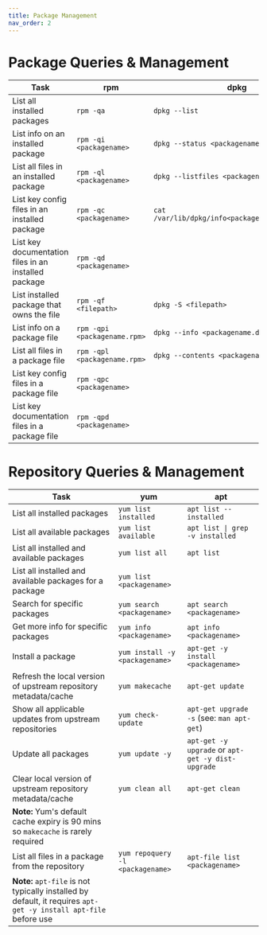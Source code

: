 ```yaml
---
title: Package Management
nav_order: 2
---
```


# Package Queries &  Management

| Task  | rpm | dpkg |
|--- |--- |--- |
| List all installed packages | `rpm -qa` | `dpkg --list` |
| List info on an installed package | `rpm -qi <packagename>` | `dpkg --status <packagename>` |
| List all files in an installed package | `rpm -ql <packagename>` | `dpkg --listfiles <packagename>` |
| List key config files in an installed package | `rpm -qc <packagename>` | `cat /var/lib/dpkg/info<packagename>.conffiles`  |
| List key documentation files in an installed package | `rpm -qd <packagename>` |  |
| List installed package that owns the file | `rpm -qf <filepath>` | `dpkg -S <filepath>` |
| List info on a package file | `rpm -qpi <packagename.rpm>` | `dpkg --info <packagename.deb>` |
| List all files in a package file | `rpm -qpl <packagename.rpm>` | `dpkg --contents <packagename.deb>` |
| List key config files in a package file | `rpm -qpc <packagename>` |  |
| List key documentation files in a package file | `rpm -qpd <packagename>` |  |


# Repository Queries &  Management

| Task  | yum | apt |
|--- |--- |--- |
| List all installed packages | `yum list installed` | `apt list --installed` |
| List all available packages | `yum list available` | `apt list \| grep -v installed` |
| List all installed and available packages | `yum list all` | `apt list` |
| List all installed and available packages for a package | `yum list <packagename>` |  |
| Search for specific packages | `yum search <packagename>` | `apt search <packagename>` |
| Get more info for specific packages | `yum info <packagename>` | `apt info <packagename>` |
| Install a package | `yum install -y <packagename>` | `apt-get -y install <packagename>` |
| Refresh the local version of upstream repository metadata/cache | `yum makecache` | `apt-get update` |
| Show all applicable updates from upstream repositories | `yum check-update` | `apt-get upgrade -s` (see: `man apt-get`) |
| Update all packages | `yum update -y`  | `apt-get -y upgrade` or `apt-get -y dist-upgrade` |
| Clear local version of upstream repository metadata/cache | `yum clean all` | `apt-get clean` | 
| **Note:** Yum's default cache expiry is 90 mins so `makecache` is rarely required |
| List all files in a package from the repository | `yum repoquery -l <packagename>` | `apt-file list <packagename>`  |
| **Note:** `apt-file` is not typically installed by default, it requires `apt-get -y install apt-file` before use |  
